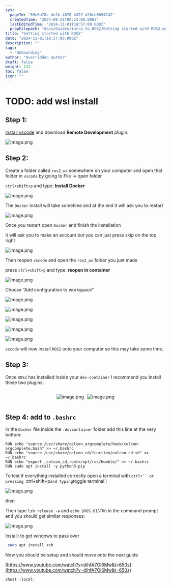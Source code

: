 ```yaml
---
sys:
  pageId: "89e0a78c-4e2b-4070-b327-d28cb0694742"
  createdTime: "2024-08-21T00:24:00.000Z"
  lastEditedTime: "2024-11-01T18:57:00.000Z"
  propFilepath: "docs/Guides/intro_to_ROS2/Getting started with ROS2.md"
title: "Getting started with ROS2"
date: "2024-11-01T18:57:00.000Z"
description: ""
tags:
  - "Onboarding"
author: "Overridden author"
draft: false
weight: 141
toc: false
icon: ""
---
```


# TODO: add wsl install

## Step 1:

[Install vscode](https://code.visualstudio.com/download) and download **Remote Development** plugin:

![image.png](https://prod-files-secure.s3.us-west-2.amazonaws.com/d518164a-d88e-44d1-a4ee-3adb3bd8bce0/efb52993-1881-4a40-b95e-6f020334f022/image.png?X-Amz-Algorithm=AWS4-HMAC-SHA256&X-Amz-Content-Sha256=UNSIGNED-PAYLOAD&X-Amz-Credential=ASIAZI2LB466WVKWGAKY%2F20250328%2Fus-west-2%2Fs3%2Faws4_request&X-Amz-Date=20250328T100845Z&X-Amz-Expires=3600&X-Amz-Security-Token=IQoJb3JpZ2luX2VjEPL%2F%2F%2F%2F%2F%2F%2F%2F%2F%2FwEaCXVzLXdlc3QtMiJHMEUCIAr2QUrx6B7nBPJMNHPfW0Db%2FOiwt6tJPuZbdwWZE4KeAiEA8f%2Bcz92libzp7y19amGtRkcNDQkHdT0RUaHztHjqBj4q%2FwMIWxAAGgw2Mzc0MjMxODM4MDUiDOKa3THRl4TLpmFtjyrcA8%2Fyil9kbpsA7ADS%2FcpWDMLnhmZtF70PC27Khsx8m2F8aO0CVaLkui%2FUriDkciAatS3S6C7tbxYUD1Fhm1S5NP6eXT89f07ZXs6cubsIg3EoXBZnyUyIze6jLKKalefh7v7C5sfuZYtNRz5d9aKPgeXTKXfEjUn%2BfZOiafHeEVfyuGo8b2YWdqSczGB%2FvCLroS9fP4tCyuoU%2FFfr0lC43IfJuxziGm%2F68T3FX85wa%2B6BTgT6cpwWadeywZXWtce3f03vicLBOJg1D89T5R%2BJE1dJs2FjIXkumL%2BwhXtg7RVLvpfw0%2BEhn%2Fi%2Fxb13Vd4tlmghf%2BrSYu%2BX7eUOfKbNDnZ3ZqmfzvZVmxRnlcXfveX%2FSzI07VVyJcAOXjEdrtMfZMYoVWa2hojca%2F9qVNq1t6uXNJkA52YHcXcND%2BpQeR0FVqFG88f66lW86fyarx7uaktFEB9Rex4RghYFQAwzPI07qJjg9sdfR%2FGGo9%2BCwcNK0x3%2FQNAHqtAFDt1KD%2BoRVAA2Bx%2F5sGzfrrS%2BLLml0RN3WlikjUkzxAVsL3iVRoGFRGDZbX1gixe%2F%2BHb%2FZ5sZKFMLqMVd55YEEVCCLnFcGA2pGxcn1yoV6lbDv94gx%2BUK%2B5gGx9uwC6DNy5iCMIrcmb8GOqUBiVflaMoLtv959jujgOdfkz2q7yb4bGoJVxysKYCby1sjxmK9x0d2LIlxPnrzswSn5pCKEnoIruVsUTbsTM5n0TCOH8yKvuG1qBPkaTwfK1MQgDv%2BlSxo1P01PyOgjG8LBuitEXhnpDzOzlQFfPDuFBA1yRSI%2BXJoroVvegPcyLyuYFJOQxglQJJkJKNZOsOYgvCcHKkVHNkognpqFuR9%2FKWO%2B%2FWF&X-Amz-Signature=773231101b491edc2292e600708285b7dc679b9eac440d9b3d35c6f13c8894dd&X-Amz-SignedHeaders=host&x-id=GetObject)

## Step 2:

Create a folder called `ros2_ws` somewhere on your computer and open that folder in `vscode` by going to File → open folder 

`ctrl+shift+p` and type: **Install Docker**

![image.png](https://prod-files-secure.s3.us-west-2.amazonaws.com/d518164a-d88e-44d1-a4ee-3adb3bd8bce0/2269dc0e-1cd5-47ff-bceb-c04ad9b2eab0/image.png?X-Amz-Algorithm=AWS4-HMAC-SHA256&X-Amz-Content-Sha256=UNSIGNED-PAYLOAD&X-Amz-Credential=ASIAZI2LB466WVKWGAKY%2F20250328%2Fus-west-2%2Fs3%2Faws4_request&X-Amz-Date=20250328T100845Z&X-Amz-Expires=3600&X-Amz-Security-Token=IQoJb3JpZ2luX2VjEPL%2F%2F%2F%2F%2F%2F%2F%2F%2F%2FwEaCXVzLXdlc3QtMiJHMEUCIAr2QUrx6B7nBPJMNHPfW0Db%2FOiwt6tJPuZbdwWZE4KeAiEA8f%2Bcz92libzp7y19amGtRkcNDQkHdT0RUaHztHjqBj4q%2FwMIWxAAGgw2Mzc0MjMxODM4MDUiDOKa3THRl4TLpmFtjyrcA8%2Fyil9kbpsA7ADS%2FcpWDMLnhmZtF70PC27Khsx8m2F8aO0CVaLkui%2FUriDkciAatS3S6C7tbxYUD1Fhm1S5NP6eXT89f07ZXs6cubsIg3EoXBZnyUyIze6jLKKalefh7v7C5sfuZYtNRz5d9aKPgeXTKXfEjUn%2BfZOiafHeEVfyuGo8b2YWdqSczGB%2FvCLroS9fP4tCyuoU%2FFfr0lC43IfJuxziGm%2F68T3FX85wa%2B6BTgT6cpwWadeywZXWtce3f03vicLBOJg1D89T5R%2BJE1dJs2FjIXkumL%2BwhXtg7RVLvpfw0%2BEhn%2Fi%2Fxb13Vd4tlmghf%2BrSYu%2BX7eUOfKbNDnZ3ZqmfzvZVmxRnlcXfveX%2FSzI07VVyJcAOXjEdrtMfZMYoVWa2hojca%2F9qVNq1t6uXNJkA52YHcXcND%2BpQeR0FVqFG88f66lW86fyarx7uaktFEB9Rex4RghYFQAwzPI07qJjg9sdfR%2FGGo9%2BCwcNK0x3%2FQNAHqtAFDt1KD%2BoRVAA2Bx%2F5sGzfrrS%2BLLml0RN3WlikjUkzxAVsL3iVRoGFRGDZbX1gixe%2F%2BHb%2FZ5sZKFMLqMVd55YEEVCCLnFcGA2pGxcn1yoV6lbDv94gx%2BUK%2B5gGx9uwC6DNy5iCMIrcmb8GOqUBiVflaMoLtv959jujgOdfkz2q7yb4bGoJVxysKYCby1sjxmK9x0d2LIlxPnrzswSn5pCKEnoIruVsUTbsTM5n0TCOH8yKvuG1qBPkaTwfK1MQgDv%2BlSxo1P01PyOgjG8LBuitEXhnpDzOzlQFfPDuFBA1yRSI%2BXJoroVvegPcyLyuYFJOQxglQJJkJKNZOsOYgvCcHKkVHNkognpqFuR9%2FKWO%2B%2FWF&X-Amz-Signature=82977998b091ca1739ec7a53523d506fa67d738e185dade77eee539bc503daad&X-Amz-SignedHeaders=host&x-id=GetObject)

The `Docker` install will take sometime and at the end it will ask you to restart

![image.png](https://prod-files-secure.s3.us-west-2.amazonaws.com/d518164a-d88e-44d1-a4ee-3adb3bd8bce0/ed233f78-be33-4b1f-b89c-9c346c0e961e/image.png?X-Amz-Algorithm=AWS4-HMAC-SHA256&X-Amz-Content-Sha256=UNSIGNED-PAYLOAD&X-Amz-Credential=ASIAZI2LB466WVKWGAKY%2F20250328%2Fus-west-2%2Fs3%2Faws4_request&X-Amz-Date=20250328T100845Z&X-Amz-Expires=3600&X-Amz-Security-Token=IQoJb3JpZ2luX2VjEPL%2F%2F%2F%2F%2F%2F%2F%2F%2F%2FwEaCXVzLXdlc3QtMiJHMEUCIAr2QUrx6B7nBPJMNHPfW0Db%2FOiwt6tJPuZbdwWZE4KeAiEA8f%2Bcz92libzp7y19amGtRkcNDQkHdT0RUaHztHjqBj4q%2FwMIWxAAGgw2Mzc0MjMxODM4MDUiDOKa3THRl4TLpmFtjyrcA8%2Fyil9kbpsA7ADS%2FcpWDMLnhmZtF70PC27Khsx8m2F8aO0CVaLkui%2FUriDkciAatS3S6C7tbxYUD1Fhm1S5NP6eXT89f07ZXs6cubsIg3EoXBZnyUyIze6jLKKalefh7v7C5sfuZYtNRz5d9aKPgeXTKXfEjUn%2BfZOiafHeEVfyuGo8b2YWdqSczGB%2FvCLroS9fP4tCyuoU%2FFfr0lC43IfJuxziGm%2F68T3FX85wa%2B6BTgT6cpwWadeywZXWtce3f03vicLBOJg1D89T5R%2BJE1dJs2FjIXkumL%2BwhXtg7RVLvpfw0%2BEhn%2Fi%2Fxb13Vd4tlmghf%2BrSYu%2BX7eUOfKbNDnZ3ZqmfzvZVmxRnlcXfveX%2FSzI07VVyJcAOXjEdrtMfZMYoVWa2hojca%2F9qVNq1t6uXNJkA52YHcXcND%2BpQeR0FVqFG88f66lW86fyarx7uaktFEB9Rex4RghYFQAwzPI07qJjg9sdfR%2FGGo9%2BCwcNK0x3%2FQNAHqtAFDt1KD%2BoRVAA2Bx%2F5sGzfrrS%2BLLml0RN3WlikjUkzxAVsL3iVRoGFRGDZbX1gixe%2F%2BHb%2FZ5sZKFMLqMVd55YEEVCCLnFcGA2pGxcn1yoV6lbDv94gx%2BUK%2B5gGx9uwC6DNy5iCMIrcmb8GOqUBiVflaMoLtv959jujgOdfkz2q7yb4bGoJVxysKYCby1sjxmK9x0d2LIlxPnrzswSn5pCKEnoIruVsUTbsTM5n0TCOH8yKvuG1qBPkaTwfK1MQgDv%2BlSxo1P01PyOgjG8LBuitEXhnpDzOzlQFfPDuFBA1yRSI%2BXJoroVvegPcyLyuYFJOQxglQJJkJKNZOsOYgvCcHKkVHNkognpqFuR9%2FKWO%2B%2FWF&X-Amz-Signature=6ea971b016dbe47381b02313f8a66d015249c9729607e3ba8c2960c3eac0f495&X-Amz-SignedHeaders=host&x-id=GetObject)

Once you restart open `Docker` and finish the installation

It will ask you to make an account but you can just press skip on the top right

![image.png](https://prod-files-secure.s3.us-west-2.amazonaws.com/d518164a-d88e-44d1-a4ee-3adb3bd8bce0/21010ad9-1659-4fd9-9f59-9932a09b2a3d/image.png?X-Amz-Algorithm=AWS4-HMAC-SHA256&X-Amz-Content-Sha256=UNSIGNED-PAYLOAD&X-Amz-Credential=ASIAZI2LB466WVKWGAKY%2F20250328%2Fus-west-2%2Fs3%2Faws4_request&X-Amz-Date=20250328T100845Z&X-Amz-Expires=3600&X-Amz-Security-Token=IQoJb3JpZ2luX2VjEPL%2F%2F%2F%2F%2F%2F%2F%2F%2F%2FwEaCXVzLXdlc3QtMiJHMEUCIAr2QUrx6B7nBPJMNHPfW0Db%2FOiwt6tJPuZbdwWZE4KeAiEA8f%2Bcz92libzp7y19amGtRkcNDQkHdT0RUaHztHjqBj4q%2FwMIWxAAGgw2Mzc0MjMxODM4MDUiDOKa3THRl4TLpmFtjyrcA8%2Fyil9kbpsA7ADS%2FcpWDMLnhmZtF70PC27Khsx8m2F8aO0CVaLkui%2FUriDkciAatS3S6C7tbxYUD1Fhm1S5NP6eXT89f07ZXs6cubsIg3EoXBZnyUyIze6jLKKalefh7v7C5sfuZYtNRz5d9aKPgeXTKXfEjUn%2BfZOiafHeEVfyuGo8b2YWdqSczGB%2FvCLroS9fP4tCyuoU%2FFfr0lC43IfJuxziGm%2F68T3FX85wa%2B6BTgT6cpwWadeywZXWtce3f03vicLBOJg1D89T5R%2BJE1dJs2FjIXkumL%2BwhXtg7RVLvpfw0%2BEhn%2Fi%2Fxb13Vd4tlmghf%2BrSYu%2BX7eUOfKbNDnZ3ZqmfzvZVmxRnlcXfveX%2FSzI07VVyJcAOXjEdrtMfZMYoVWa2hojca%2F9qVNq1t6uXNJkA52YHcXcND%2BpQeR0FVqFG88f66lW86fyarx7uaktFEB9Rex4RghYFQAwzPI07qJjg9sdfR%2FGGo9%2BCwcNK0x3%2FQNAHqtAFDt1KD%2BoRVAA2Bx%2F5sGzfrrS%2BLLml0RN3WlikjUkzxAVsL3iVRoGFRGDZbX1gixe%2F%2BHb%2FZ5sZKFMLqMVd55YEEVCCLnFcGA2pGxcn1yoV6lbDv94gx%2BUK%2B5gGx9uwC6DNy5iCMIrcmb8GOqUBiVflaMoLtv959jujgOdfkz2q7yb4bGoJVxysKYCby1sjxmK9x0d2LIlxPnrzswSn5pCKEnoIruVsUTbsTM5n0TCOH8yKvuG1qBPkaTwfK1MQgDv%2BlSxo1P01PyOgjG8LBuitEXhnpDzOzlQFfPDuFBA1yRSI%2BXJoroVvegPcyLyuYFJOQxglQJJkJKNZOsOYgvCcHKkVHNkognpqFuR9%2FKWO%2B%2FWF&X-Amz-Signature=93fe8f4b154ad8e065fdb6df09467b6f55bc1245e27f70de979d6a3d778417a7&X-Amz-SignedHeaders=host&x-id=GetObject)

Then reopen `vscode` and open the `ros2_ws` folder you just made

press `ctrl+shift+p` and type: **reopen in container**

![image.png](https://prod-files-secure.s3.us-west-2.amazonaws.com/d518164a-d88e-44d1-a4ee-3adb3bd8bce0/4e93b8c2-41ad-488c-8095-c74205196118/image.png?X-Amz-Algorithm=AWS4-HMAC-SHA256&X-Amz-Content-Sha256=UNSIGNED-PAYLOAD&X-Amz-Credential=ASIAZI2LB466WVKWGAKY%2F20250328%2Fus-west-2%2Fs3%2Faws4_request&X-Amz-Date=20250328T100845Z&X-Amz-Expires=3600&X-Amz-Security-Token=IQoJb3JpZ2luX2VjEPL%2F%2F%2F%2F%2F%2F%2F%2F%2F%2FwEaCXVzLXdlc3QtMiJHMEUCIAr2QUrx6B7nBPJMNHPfW0Db%2FOiwt6tJPuZbdwWZE4KeAiEA8f%2Bcz92libzp7y19amGtRkcNDQkHdT0RUaHztHjqBj4q%2FwMIWxAAGgw2Mzc0MjMxODM4MDUiDOKa3THRl4TLpmFtjyrcA8%2Fyil9kbpsA7ADS%2FcpWDMLnhmZtF70PC27Khsx8m2F8aO0CVaLkui%2FUriDkciAatS3S6C7tbxYUD1Fhm1S5NP6eXT89f07ZXs6cubsIg3EoXBZnyUyIze6jLKKalefh7v7C5sfuZYtNRz5d9aKPgeXTKXfEjUn%2BfZOiafHeEVfyuGo8b2YWdqSczGB%2FvCLroS9fP4tCyuoU%2FFfr0lC43IfJuxziGm%2F68T3FX85wa%2B6BTgT6cpwWadeywZXWtce3f03vicLBOJg1D89T5R%2BJE1dJs2FjIXkumL%2BwhXtg7RVLvpfw0%2BEhn%2Fi%2Fxb13Vd4tlmghf%2BrSYu%2BX7eUOfKbNDnZ3ZqmfzvZVmxRnlcXfveX%2FSzI07VVyJcAOXjEdrtMfZMYoVWa2hojca%2F9qVNq1t6uXNJkA52YHcXcND%2BpQeR0FVqFG88f66lW86fyarx7uaktFEB9Rex4RghYFQAwzPI07qJjg9sdfR%2FGGo9%2BCwcNK0x3%2FQNAHqtAFDt1KD%2BoRVAA2Bx%2F5sGzfrrS%2BLLml0RN3WlikjUkzxAVsL3iVRoGFRGDZbX1gixe%2F%2BHb%2FZ5sZKFMLqMVd55YEEVCCLnFcGA2pGxcn1yoV6lbDv94gx%2BUK%2B5gGx9uwC6DNy5iCMIrcmb8GOqUBiVflaMoLtv959jujgOdfkz2q7yb4bGoJVxysKYCby1sjxmK9x0d2LIlxPnrzswSn5pCKEnoIruVsUTbsTM5n0TCOH8yKvuG1qBPkaTwfK1MQgDv%2BlSxo1P01PyOgjG8LBuitEXhnpDzOzlQFfPDuFBA1yRSI%2BXJoroVvegPcyLyuYFJOQxglQJJkJKNZOsOYgvCcHKkVHNkognpqFuR9%2FKWO%2B%2FWF&X-Amz-Signature=33c214a337a79a30edd4289693d96eb4b82a49b6259b0909cd8f251278116a35&X-Amz-SignedHeaders=host&x-id=GetObject)

Choose “Add configuration to workspace”

![image.png](https://prod-files-secure.s3.us-west-2.amazonaws.com/d518164a-d88e-44d1-a4ee-3adb3bd8bce0/9560b282-5060-4989-ba37-97e7b2c22476/image.png?X-Amz-Algorithm=AWS4-HMAC-SHA256&X-Amz-Content-Sha256=UNSIGNED-PAYLOAD&X-Amz-Credential=ASIAZI2LB466WVKWGAKY%2F20250328%2Fus-west-2%2Fs3%2Faws4_request&X-Amz-Date=20250328T100845Z&X-Amz-Expires=3600&X-Amz-Security-Token=IQoJb3JpZ2luX2VjEPL%2F%2F%2F%2F%2F%2F%2F%2F%2F%2FwEaCXVzLXdlc3QtMiJHMEUCIAr2QUrx6B7nBPJMNHPfW0Db%2FOiwt6tJPuZbdwWZE4KeAiEA8f%2Bcz92libzp7y19amGtRkcNDQkHdT0RUaHztHjqBj4q%2FwMIWxAAGgw2Mzc0MjMxODM4MDUiDOKa3THRl4TLpmFtjyrcA8%2Fyil9kbpsA7ADS%2FcpWDMLnhmZtF70PC27Khsx8m2F8aO0CVaLkui%2FUriDkciAatS3S6C7tbxYUD1Fhm1S5NP6eXT89f07ZXs6cubsIg3EoXBZnyUyIze6jLKKalefh7v7C5sfuZYtNRz5d9aKPgeXTKXfEjUn%2BfZOiafHeEVfyuGo8b2YWdqSczGB%2FvCLroS9fP4tCyuoU%2FFfr0lC43IfJuxziGm%2F68T3FX85wa%2B6BTgT6cpwWadeywZXWtce3f03vicLBOJg1D89T5R%2BJE1dJs2FjIXkumL%2BwhXtg7RVLvpfw0%2BEhn%2Fi%2Fxb13Vd4tlmghf%2BrSYu%2BX7eUOfKbNDnZ3ZqmfzvZVmxRnlcXfveX%2FSzI07VVyJcAOXjEdrtMfZMYoVWa2hojca%2F9qVNq1t6uXNJkA52YHcXcND%2BpQeR0FVqFG88f66lW86fyarx7uaktFEB9Rex4RghYFQAwzPI07qJjg9sdfR%2FGGo9%2BCwcNK0x3%2FQNAHqtAFDt1KD%2BoRVAA2Bx%2F5sGzfrrS%2BLLml0RN3WlikjUkzxAVsL3iVRoGFRGDZbX1gixe%2F%2BHb%2FZ5sZKFMLqMVd55YEEVCCLnFcGA2pGxcn1yoV6lbDv94gx%2BUK%2B5gGx9uwC6DNy5iCMIrcmb8GOqUBiVflaMoLtv959jujgOdfkz2q7yb4bGoJVxysKYCby1sjxmK9x0d2LIlxPnrzswSn5pCKEnoIruVsUTbsTM5n0TCOH8yKvuG1qBPkaTwfK1MQgDv%2BlSxo1P01PyOgjG8LBuitEXhnpDzOzlQFfPDuFBA1yRSI%2BXJoroVvegPcyLyuYFJOQxglQJJkJKNZOsOYgvCcHKkVHNkognpqFuR9%2FKWO%2B%2FWF&X-Amz-Signature=da4b9afd1bc6868f803e3aa0558899cdd6670fccca56faacd6eaff148d3f5d5d&X-Amz-SignedHeaders=host&x-id=GetObject)

![image.png](https://prod-files-secure.s3.us-west-2.amazonaws.com/d518164a-d88e-44d1-a4ee-3adb3bd8bce0/2ee63f81-886b-48e8-a553-dc6e5eac99e4/image.png?X-Amz-Algorithm=AWS4-HMAC-SHA256&X-Amz-Content-Sha256=UNSIGNED-PAYLOAD&X-Amz-Credential=ASIAZI2LB466WVKWGAKY%2F20250328%2Fus-west-2%2Fs3%2Faws4_request&X-Amz-Date=20250328T100845Z&X-Amz-Expires=3600&X-Amz-Security-Token=IQoJb3JpZ2luX2VjEPL%2F%2F%2F%2F%2F%2F%2F%2F%2F%2FwEaCXVzLXdlc3QtMiJHMEUCIAr2QUrx6B7nBPJMNHPfW0Db%2FOiwt6tJPuZbdwWZE4KeAiEA8f%2Bcz92libzp7y19amGtRkcNDQkHdT0RUaHztHjqBj4q%2FwMIWxAAGgw2Mzc0MjMxODM4MDUiDOKa3THRl4TLpmFtjyrcA8%2Fyil9kbpsA7ADS%2FcpWDMLnhmZtF70PC27Khsx8m2F8aO0CVaLkui%2FUriDkciAatS3S6C7tbxYUD1Fhm1S5NP6eXT89f07ZXs6cubsIg3EoXBZnyUyIze6jLKKalefh7v7C5sfuZYtNRz5d9aKPgeXTKXfEjUn%2BfZOiafHeEVfyuGo8b2YWdqSczGB%2FvCLroS9fP4tCyuoU%2FFfr0lC43IfJuxziGm%2F68T3FX85wa%2B6BTgT6cpwWadeywZXWtce3f03vicLBOJg1D89T5R%2BJE1dJs2FjIXkumL%2BwhXtg7RVLvpfw0%2BEhn%2Fi%2Fxb13Vd4tlmghf%2BrSYu%2BX7eUOfKbNDnZ3ZqmfzvZVmxRnlcXfveX%2FSzI07VVyJcAOXjEdrtMfZMYoVWa2hojca%2F9qVNq1t6uXNJkA52YHcXcND%2BpQeR0FVqFG88f66lW86fyarx7uaktFEB9Rex4RghYFQAwzPI07qJjg9sdfR%2FGGo9%2BCwcNK0x3%2FQNAHqtAFDt1KD%2BoRVAA2Bx%2F5sGzfrrS%2BLLml0RN3WlikjUkzxAVsL3iVRoGFRGDZbX1gixe%2F%2BHb%2FZ5sZKFMLqMVd55YEEVCCLnFcGA2pGxcn1yoV6lbDv94gx%2BUK%2B5gGx9uwC6DNy5iCMIrcmb8GOqUBiVflaMoLtv959jujgOdfkz2q7yb4bGoJVxysKYCby1sjxmK9x0d2LIlxPnrzswSn5pCKEnoIruVsUTbsTM5n0TCOH8yKvuG1qBPkaTwfK1MQgDv%2BlSxo1P01PyOgjG8LBuitEXhnpDzOzlQFfPDuFBA1yRSI%2BXJoroVvegPcyLyuYFJOQxglQJJkJKNZOsOYgvCcHKkVHNkognpqFuR9%2FKWO%2B%2FWF&X-Amz-Signature=c717d6ebfad50322f50b2adc33a8c0d35ce424c766131f270b077957750ce258&X-Amz-SignedHeaders=host&x-id=GetObject)

![image.png](https://prod-files-secure.s3.us-west-2.amazonaws.com/d518164a-d88e-44d1-a4ee-3adb3bd8bce0/ae1580b2-b048-407e-aed9-b584224a7a04/image.png?X-Amz-Algorithm=AWS4-HMAC-SHA256&X-Amz-Content-Sha256=UNSIGNED-PAYLOAD&X-Amz-Credential=ASIAZI2LB466WVKWGAKY%2F20250328%2Fus-west-2%2Fs3%2Faws4_request&X-Amz-Date=20250328T100845Z&X-Amz-Expires=3600&X-Amz-Security-Token=IQoJb3JpZ2luX2VjEPL%2F%2F%2F%2F%2F%2F%2F%2F%2F%2FwEaCXVzLXdlc3QtMiJHMEUCIAr2QUrx6B7nBPJMNHPfW0Db%2FOiwt6tJPuZbdwWZE4KeAiEA8f%2Bcz92libzp7y19amGtRkcNDQkHdT0RUaHztHjqBj4q%2FwMIWxAAGgw2Mzc0MjMxODM4MDUiDOKa3THRl4TLpmFtjyrcA8%2Fyil9kbpsA7ADS%2FcpWDMLnhmZtF70PC27Khsx8m2F8aO0CVaLkui%2FUriDkciAatS3S6C7tbxYUD1Fhm1S5NP6eXT89f07ZXs6cubsIg3EoXBZnyUyIze6jLKKalefh7v7C5sfuZYtNRz5d9aKPgeXTKXfEjUn%2BfZOiafHeEVfyuGo8b2YWdqSczGB%2FvCLroS9fP4tCyuoU%2FFfr0lC43IfJuxziGm%2F68T3FX85wa%2B6BTgT6cpwWadeywZXWtce3f03vicLBOJg1D89T5R%2BJE1dJs2FjIXkumL%2BwhXtg7RVLvpfw0%2BEhn%2Fi%2Fxb13Vd4tlmghf%2BrSYu%2BX7eUOfKbNDnZ3ZqmfzvZVmxRnlcXfveX%2FSzI07VVyJcAOXjEdrtMfZMYoVWa2hojca%2F9qVNq1t6uXNJkA52YHcXcND%2BpQeR0FVqFG88f66lW86fyarx7uaktFEB9Rex4RghYFQAwzPI07qJjg9sdfR%2FGGo9%2BCwcNK0x3%2FQNAHqtAFDt1KD%2BoRVAA2Bx%2F5sGzfrrS%2BLLml0RN3WlikjUkzxAVsL3iVRoGFRGDZbX1gixe%2F%2BHb%2FZ5sZKFMLqMVd55YEEVCCLnFcGA2pGxcn1yoV6lbDv94gx%2BUK%2B5gGx9uwC6DNy5iCMIrcmb8GOqUBiVflaMoLtv959jujgOdfkz2q7yb4bGoJVxysKYCby1sjxmK9x0d2LIlxPnrzswSn5pCKEnoIruVsUTbsTM5n0TCOH8yKvuG1qBPkaTwfK1MQgDv%2BlSxo1P01PyOgjG8LBuitEXhnpDzOzlQFfPDuFBA1yRSI%2BXJoroVvegPcyLyuYFJOQxglQJJkJKNZOsOYgvCcHKkVHNkognpqFuR9%2FKWO%2B%2FWF&X-Amz-Signature=3ee276d70165f27c7d1c69c69f242a1e99c96cf1e70453398ca57169725e30f9&X-Amz-SignedHeaders=host&x-id=GetObject)

![image.png](https://prod-files-secure.s3.us-west-2.amazonaws.com/d518164a-d88e-44d1-a4ee-3adb3bd8bce0/53255b28-f75e-430f-b9e3-c0ac8577e42b/image.png?X-Amz-Algorithm=AWS4-HMAC-SHA256&X-Amz-Content-Sha256=UNSIGNED-PAYLOAD&X-Amz-Credential=ASIAZI2LB466WVKWGAKY%2F20250328%2Fus-west-2%2Fs3%2Faws4_request&X-Amz-Date=20250328T100845Z&X-Amz-Expires=3600&X-Amz-Security-Token=IQoJb3JpZ2luX2VjEPL%2F%2F%2F%2F%2F%2F%2F%2F%2F%2FwEaCXVzLXdlc3QtMiJHMEUCIAr2QUrx6B7nBPJMNHPfW0Db%2FOiwt6tJPuZbdwWZE4KeAiEA8f%2Bcz92libzp7y19amGtRkcNDQkHdT0RUaHztHjqBj4q%2FwMIWxAAGgw2Mzc0MjMxODM4MDUiDOKa3THRl4TLpmFtjyrcA8%2Fyil9kbpsA7ADS%2FcpWDMLnhmZtF70PC27Khsx8m2F8aO0CVaLkui%2FUriDkciAatS3S6C7tbxYUD1Fhm1S5NP6eXT89f07ZXs6cubsIg3EoXBZnyUyIze6jLKKalefh7v7C5sfuZYtNRz5d9aKPgeXTKXfEjUn%2BfZOiafHeEVfyuGo8b2YWdqSczGB%2FvCLroS9fP4tCyuoU%2FFfr0lC43IfJuxziGm%2F68T3FX85wa%2B6BTgT6cpwWadeywZXWtce3f03vicLBOJg1D89T5R%2BJE1dJs2FjIXkumL%2BwhXtg7RVLvpfw0%2BEhn%2Fi%2Fxb13Vd4tlmghf%2BrSYu%2BX7eUOfKbNDnZ3ZqmfzvZVmxRnlcXfveX%2FSzI07VVyJcAOXjEdrtMfZMYoVWa2hojca%2F9qVNq1t6uXNJkA52YHcXcND%2BpQeR0FVqFG88f66lW86fyarx7uaktFEB9Rex4RghYFQAwzPI07qJjg9sdfR%2FGGo9%2BCwcNK0x3%2FQNAHqtAFDt1KD%2BoRVAA2Bx%2F5sGzfrrS%2BLLml0RN3WlikjUkzxAVsL3iVRoGFRGDZbX1gixe%2F%2BHb%2FZ5sZKFMLqMVd55YEEVCCLnFcGA2pGxcn1yoV6lbDv94gx%2BUK%2B5gGx9uwC6DNy5iCMIrcmb8GOqUBiVflaMoLtv959jujgOdfkz2q7yb4bGoJVxysKYCby1sjxmK9x0d2LIlxPnrzswSn5pCKEnoIruVsUTbsTM5n0TCOH8yKvuG1qBPkaTwfK1MQgDv%2BlSxo1P01PyOgjG8LBuitEXhnpDzOzlQFfPDuFBA1yRSI%2BXJoroVvegPcyLyuYFJOQxglQJJkJKNZOsOYgvCcHKkVHNkognpqFuR9%2FKWO%2B%2FWF&X-Amz-Signature=52c7676dfbc59ecb8072a20685985e9720a9ecf51d2c34fd9fe57aa03605f100&X-Amz-SignedHeaders=host&x-id=GetObject)

![image.png](https://prod-files-secure.s3.us-west-2.amazonaws.com/d518164a-d88e-44d1-a4ee-3adb3bd8bce0/7c562767-5af9-4ffb-97d1-327bcdf4ee00/image.png?X-Amz-Algorithm=AWS4-HMAC-SHA256&X-Amz-Content-Sha256=UNSIGNED-PAYLOAD&X-Amz-Credential=ASIAZI2LB466WVKWGAKY%2F20250328%2Fus-west-2%2Fs3%2Faws4_request&X-Amz-Date=20250328T100845Z&X-Amz-Expires=3600&X-Amz-Security-Token=IQoJb3JpZ2luX2VjEPL%2F%2F%2F%2F%2F%2F%2F%2F%2F%2FwEaCXVzLXdlc3QtMiJHMEUCIAr2QUrx6B7nBPJMNHPfW0Db%2FOiwt6tJPuZbdwWZE4KeAiEA8f%2Bcz92libzp7y19amGtRkcNDQkHdT0RUaHztHjqBj4q%2FwMIWxAAGgw2Mzc0MjMxODM4MDUiDOKa3THRl4TLpmFtjyrcA8%2Fyil9kbpsA7ADS%2FcpWDMLnhmZtF70PC27Khsx8m2F8aO0CVaLkui%2FUriDkciAatS3S6C7tbxYUD1Fhm1S5NP6eXT89f07ZXs6cubsIg3EoXBZnyUyIze6jLKKalefh7v7C5sfuZYtNRz5d9aKPgeXTKXfEjUn%2BfZOiafHeEVfyuGo8b2YWdqSczGB%2FvCLroS9fP4tCyuoU%2FFfr0lC43IfJuxziGm%2F68T3FX85wa%2B6BTgT6cpwWadeywZXWtce3f03vicLBOJg1D89T5R%2BJE1dJs2FjIXkumL%2BwhXtg7RVLvpfw0%2BEhn%2Fi%2Fxb13Vd4tlmghf%2BrSYu%2BX7eUOfKbNDnZ3ZqmfzvZVmxRnlcXfveX%2FSzI07VVyJcAOXjEdrtMfZMYoVWa2hojca%2F9qVNq1t6uXNJkA52YHcXcND%2BpQeR0FVqFG88f66lW86fyarx7uaktFEB9Rex4RghYFQAwzPI07qJjg9sdfR%2FGGo9%2BCwcNK0x3%2FQNAHqtAFDt1KD%2BoRVAA2Bx%2F5sGzfrrS%2BLLml0RN3WlikjUkzxAVsL3iVRoGFRGDZbX1gixe%2F%2BHb%2FZ5sZKFMLqMVd55YEEVCCLnFcGA2pGxcn1yoV6lbDv94gx%2BUK%2B5gGx9uwC6DNy5iCMIrcmb8GOqUBiVflaMoLtv959jujgOdfkz2q7yb4bGoJVxysKYCby1sjxmK9x0d2LIlxPnrzswSn5pCKEnoIruVsUTbsTM5n0TCOH8yKvuG1qBPkaTwfK1MQgDv%2BlSxo1P01PyOgjG8LBuitEXhnpDzOzlQFfPDuFBA1yRSI%2BXJoroVvegPcyLyuYFJOQxglQJJkJKNZOsOYgvCcHKkVHNkognpqFuR9%2FKWO%2B%2FWF&X-Amz-Signature=47e7492e51e60c567f8d668c2768e10a55bdc4dfe0ad828514a4a3590c7ab284&X-Amz-SignedHeaders=host&x-id=GetObject)

`vscode` will now install `ROS2` onto your computer so this may take some time.

## Step 3:

Once `ROS2` has installed inside your `dev-container` I recommend you install these two plugins:

<div style="display: flex;flex-direction: row; column-gap:10px; max-width: 630px;justify-content: center;">
<div>

![image.png](https://prod-files-secure.s3.us-west-2.amazonaws.com/d518164a-d88e-44d1-a4ee-3adb3bd8bce0/3fc3d550-5a54-4ba1-ba6b-faa01cdb7369/image.png?X-Amz-Algorithm=AWS4-HMAC-SHA256&X-Amz-Content-Sha256=UNSIGNED-PAYLOAD&X-Amz-Credential=ASIAZI2LB46623FPDF2X%2F20250328%2Fus-west-2%2Fs3%2Faws4_request&X-Amz-Date=20250328T100847Z&X-Amz-Expires=3600&X-Amz-Security-Token=IQoJb3JpZ2luX2VjEPL%2F%2F%2F%2F%2F%2F%2F%2F%2F%2FwEaCXVzLXdlc3QtMiJHMEUCIFqWyB5PJxgRNmS%2FqZRdFsRc5n6HNAHB6%2FGunA8IgC6sAiEAuB2UAQv9U%2BuBYVjsus8SJN2v8nnOjfzDghxeLPP5Nb8q%2FwMIWxAAGgw2Mzc0MjMxODM4MDUiDNnr1ZFDVz7dnwXaoyrcA9zG0KkHExBxjovA3WgaOM2UJU%2B0iSl6Onop2iwv%2BK1iE%2F7MhbY7GHT%2Bo8VnFJslaemUWFSP%2BbAzZvyq1fKESCJZcmX5qxDTKxEndE2kWgskTdanYrXnBI%2BciBMjXuHD6CRvhnt6NPloegXb7EAzO5X0BJalhWbBdALWEeEp%2FsJ45po6fVpWEUdw34ZoY8cnlhjE%2FEDnw%2BQbltMZR9Kzi%2FI0JdiL8hQTVYjrI80EYip7uA1yOWSC4OSBKBONVQht3OrrCHn3hd92jb5PmNh%2FUxq9cz4wNgbUGyaqmwKeidVqJZnxopZcwfl1bES3Z0Lm4vvAJoUP0trxfPCr3iPwwFvA%2BO9oL3WO7wobRt4Z3hQgcmUwLVdR2EGptk0AwuANmya%2Fr48C9WjIKf1P0ycs7DWaYy7ydM0ayT%2BxT22TN2PeldhoixroFAUiqngEoqy9o9pZ4aM2j5megKraO0PQtwFFaXgsPn32DiZN9a2ajm5ZQwR0T%2FIVV%2F8wqlbIay2Qaf7U4Ci3uMWNEofV%2Fia3RIQ6DHX%2FtZUFZDVWYURnZW2M%2B5pG2YVEX%2Bux8MEWsY0eaFlCPjRvUHGxc1pg26yiI%2F%2BOHFP0uwqULh7bwX0h3NDgeZfMwwBk3yBg8p%2FDMKvcmb8GOqUBq4qdphgWdt8ee7obrWGBK9%2FKxzb%2FnV5L%2BvBkpHDXg%2FZDuu2ZNakZVhKURQiJQjt%2BCldWEQQsoHpFM08Dj7bXFQ9GiP210oqjfaZSZS8n%2BJ5CCufxyeeIwFa1Z2ssmrsN6q5bzkUX36pp7PtSjO3Bq1F05Vlo1R6Gv1eeRm7xZT51c7k1XsD1CYKjYSNKuHGa4mqF9CDSm%2FYlg%2FUTIbCo4ArrDvNV&X-Amz-Signature=aa54f665514e5eb04dec6f9d31558918bcf8fb745fe10fdb4e248e713909281f&X-Amz-SignedHeaders=host&x-id=GetObject)

</div>
<div>

![image.png](https://prod-files-secure.s3.us-west-2.amazonaws.com/d518164a-d88e-44d1-a4ee-3adb3bd8bce0/d994cc66-13c2-4093-a5a3-f84cf4601a82/image.png?X-Amz-Algorithm=AWS4-HMAC-SHA256&X-Amz-Content-Sha256=UNSIGNED-PAYLOAD&X-Amz-Credential=ASIAZI2LB466T67LOFSW%2F20250328%2Fus-west-2%2Fs3%2Faws4_request&X-Amz-Date=20250328T100848Z&X-Amz-Expires=3600&X-Amz-Security-Token=IQoJb3JpZ2luX2VjEPL%2F%2F%2F%2F%2F%2F%2F%2F%2F%2FwEaCXVzLXdlc3QtMiJGMEQCIGjvMG3LeFcMMkSAtkOTMy52HXyK7LU4CnYAxz%2BWZqaVAiA4xWYGPXDnsl1RTD%2BIZroDjkcCuBbYt%2Ff%2F7eD4jLSL1ir%2FAwhbEAAaDDYzNzQyMzE4MzgwNSIM7YbIm4k9Cn5cAxJVKtwDKhoTvlI%2F%2BPyyQ3TIpZzBrOhR%2FRqPMzJbf8kjsoL6486SsLU7MY7BfVYdVFqS5JMFuBXRbG8ISU%2FD2%2FQB0Y8L8wWXvc1kFEhjS8WSxWOYTEE8onjG5wou%2BhFXPxzeAGvELLxhFqgZLg0hZs%2Bn%2F5qe%2BuZVov8BabkKEGp55Bbn%2FC3BQv%2FUVHMACsoFBAALxD00LOhYWkrnW%2FrQGJu4InEv3Lawyc%2BVDAjLf%2ByHEoJNmjyLMiG4V8uSHrhYeiyAr9FAYqCX4izA56u8YPn6jplDHu%2F%2BfprkkrNVE%2Fm%2F6MYptmB%2BvMoNEuvY5xhmEJecKKu70rGURIyqx0TayYqfI%2FjnqdEjihSfXYtVciXPxL9WiMZvPYwG5rnw0H7O17iomUdIaOZ74QpkS2BQz%2FnI3IcrVrUDNBBTHzddan1CRFABCb9NWelc91SBJy7%2BmgkmB5boeXBk229p%2BzPeU2Hn3jJUxS9MITBNAbLmygY0MXgZrIu%2B0KCBWZrmcN%2FbA%2BGcGofWeIHx7NyXdWE2DQ7RFTnhqCuOh1geCAhCKopM32odjgWG5exwOb02nslTTCxX7HofscBsItRmu%2BaEXDOpAz3lrZZwg%2Flim8gVg2FM4AegWPP50puIs9%2BYTrgKvV8w49uZvwY6pgFLrYGvpZ7szEY2w8lPIaODBnSSTEU2n3SYyZlR%2Bv0d1x0now3vi5dCLoW1wET%2FBiREsURENPReTymW2kFgIZ70tRgR1JcrmJVQdWwI1C9txZoEA22LlIfMV2fojoayTCfAMIAyEc5TeUDHSXpqfcAwha0x0zzAwYTlRLrHYYKO89ZcUQmE4%2B2RFFFTumWGf5wbpc%2Fh30vAoo8iDLogpKUObOZNenCb&X-Amz-Signature=ace00c663589e5c18640a238158ef4779836a0b41cffe616e933b72980ad91bf&X-Amz-SignedHeaders=host&x-id=GetObject)

</div>
</div>

## Step 4: add to `.bashrc`

In the `Docker` file inside the `.devcontainer` folder add this line at the very bottom: 

```docker
RUN echo "source /usr/share/colcon_argcomplete/hook/colcon-argcomplete.bash" >> ~/.bashrc
RUN echo "source /usr/share/colcon_cd/function/colcon_cd.sh" >> ~/.bashrc
RUN echo "export _colcon_cd_root=/opt/ros/humble/" >> ~/.bashrc
RUN sudo apt install -y python3-pip 
```

To test if everything installed correctly open a terminal with `ctrl+`` or pressing `ctrl+shift+p` and typing `toggle terminal`:

![image.png](https://prod-files-secure.s3.us-west-2.amazonaws.com/d518164a-d88e-44d1-a4ee-3adb3bd8bce0/6a4943d8-b04e-4c02-9a58-775f3384d1a5/image.png?X-Amz-Algorithm=AWS4-HMAC-SHA256&X-Amz-Content-Sha256=UNSIGNED-PAYLOAD&X-Amz-Credential=ASIAZI2LB466WVKWGAKY%2F20250328%2Fus-west-2%2Fs3%2Faws4_request&X-Amz-Date=20250328T100845Z&X-Amz-Expires=3600&X-Amz-Security-Token=IQoJb3JpZ2luX2VjEPL%2F%2F%2F%2F%2F%2F%2F%2F%2F%2FwEaCXVzLXdlc3QtMiJHMEUCIAr2QUrx6B7nBPJMNHPfW0Db%2FOiwt6tJPuZbdwWZE4KeAiEA8f%2Bcz92libzp7y19amGtRkcNDQkHdT0RUaHztHjqBj4q%2FwMIWxAAGgw2Mzc0MjMxODM4MDUiDOKa3THRl4TLpmFtjyrcA8%2Fyil9kbpsA7ADS%2FcpWDMLnhmZtF70PC27Khsx8m2F8aO0CVaLkui%2FUriDkciAatS3S6C7tbxYUD1Fhm1S5NP6eXT89f07ZXs6cubsIg3EoXBZnyUyIze6jLKKalefh7v7C5sfuZYtNRz5d9aKPgeXTKXfEjUn%2BfZOiafHeEVfyuGo8b2YWdqSczGB%2FvCLroS9fP4tCyuoU%2FFfr0lC43IfJuxziGm%2F68T3FX85wa%2B6BTgT6cpwWadeywZXWtce3f03vicLBOJg1D89T5R%2BJE1dJs2FjIXkumL%2BwhXtg7RVLvpfw0%2BEhn%2Fi%2Fxb13Vd4tlmghf%2BrSYu%2BX7eUOfKbNDnZ3ZqmfzvZVmxRnlcXfveX%2FSzI07VVyJcAOXjEdrtMfZMYoVWa2hojca%2F9qVNq1t6uXNJkA52YHcXcND%2BpQeR0FVqFG88f66lW86fyarx7uaktFEB9Rex4RghYFQAwzPI07qJjg9sdfR%2FGGo9%2BCwcNK0x3%2FQNAHqtAFDt1KD%2BoRVAA2Bx%2F5sGzfrrS%2BLLml0RN3WlikjUkzxAVsL3iVRoGFRGDZbX1gixe%2F%2BHb%2FZ5sZKFMLqMVd55YEEVCCLnFcGA2pGxcn1yoV6lbDv94gx%2BUK%2B5gGx9uwC6DNy5iCMIrcmb8GOqUBiVflaMoLtv959jujgOdfkz2q7yb4bGoJVxysKYCby1sjxmK9x0d2LIlxPnrzswSn5pCKEnoIruVsUTbsTM5n0TCOH8yKvuG1qBPkaTwfK1MQgDv%2BlSxo1P01PyOgjG8LBuitEXhnpDzOzlQFfPDuFBA1yRSI%2BXJoroVvegPcyLyuYFJOQxglQJJkJKNZOsOYgvCcHKkVHNkognpqFuR9%2FKWO%2B%2FWF&X-Amz-Signature=7a0cb26fbe3b7f4b83d4fd5ef7975c3f9620e26b8b6eb916cbd23548546d22ce&X-Amz-SignedHeaders=host&x-id=GetObject)

then 

Then type `lsb_release -a` and `echo $ROS_DISTRO` in the command prompt and you should get similar responses:

![image.png](https://prod-files-secure.s3.us-west-2.amazonaws.com/d518164a-d88e-44d1-a4ee-3adb3bd8bce0/3e635dec-a805-4e85-8b9e-d000e5b71a4e/image.png?X-Amz-Algorithm=AWS4-HMAC-SHA256&X-Amz-Content-Sha256=UNSIGNED-PAYLOAD&X-Amz-Credential=ASIAZI2LB466WVKWGAKY%2F20250328%2Fus-west-2%2Fs3%2Faws4_request&X-Amz-Date=20250328T100845Z&X-Amz-Expires=3600&X-Amz-Security-Token=IQoJb3JpZ2luX2VjEPL%2F%2F%2F%2F%2F%2F%2F%2F%2F%2FwEaCXVzLXdlc3QtMiJHMEUCIAr2QUrx6B7nBPJMNHPfW0Db%2FOiwt6tJPuZbdwWZE4KeAiEA8f%2Bcz92libzp7y19amGtRkcNDQkHdT0RUaHztHjqBj4q%2FwMIWxAAGgw2Mzc0MjMxODM4MDUiDOKa3THRl4TLpmFtjyrcA8%2Fyil9kbpsA7ADS%2FcpWDMLnhmZtF70PC27Khsx8m2F8aO0CVaLkui%2FUriDkciAatS3S6C7tbxYUD1Fhm1S5NP6eXT89f07ZXs6cubsIg3EoXBZnyUyIze6jLKKalefh7v7C5sfuZYtNRz5d9aKPgeXTKXfEjUn%2BfZOiafHeEVfyuGo8b2YWdqSczGB%2FvCLroS9fP4tCyuoU%2FFfr0lC43IfJuxziGm%2F68T3FX85wa%2B6BTgT6cpwWadeywZXWtce3f03vicLBOJg1D89T5R%2BJE1dJs2FjIXkumL%2BwhXtg7RVLvpfw0%2BEhn%2Fi%2Fxb13Vd4tlmghf%2BrSYu%2BX7eUOfKbNDnZ3ZqmfzvZVmxRnlcXfveX%2FSzI07VVyJcAOXjEdrtMfZMYoVWa2hojca%2F9qVNq1t6uXNJkA52YHcXcND%2BpQeR0FVqFG88f66lW86fyarx7uaktFEB9Rex4RghYFQAwzPI07qJjg9sdfR%2FGGo9%2BCwcNK0x3%2FQNAHqtAFDt1KD%2BoRVAA2Bx%2F5sGzfrrS%2BLLml0RN3WlikjUkzxAVsL3iVRoGFRGDZbX1gixe%2F%2BHb%2FZ5sZKFMLqMVd55YEEVCCLnFcGA2pGxcn1yoV6lbDv94gx%2BUK%2B5gGx9uwC6DNy5iCMIrcmb8GOqUBiVflaMoLtv959jujgOdfkz2q7yb4bGoJVxysKYCby1sjxmK9x0d2LIlxPnrzswSn5pCKEnoIruVsUTbsTM5n0TCOH8yKvuG1qBPkaTwfK1MQgDv%2BlSxo1P01PyOgjG8LBuitEXhnpDzOzlQFfPDuFBA1yRSI%2BXJoroVvegPcyLyuYFJOQxglQJJkJKNZOsOYgvCcHKkVHNkognpqFuR9%2FKWO%2B%2FWF&X-Amz-Signature=43586c9af7fd76ccc0630b8df385baf48423c94c2177c549b426df0d312de4da&X-Amz-SignedHeaders=host&x-id=GetObject)

Install:  to get windows to pass over

```bash
 sudo apt install xcb
```

Now you should be setup and should move onto the next guide 

[https://www.youtube.com/watch?v=dihfA7Ol6Mw&t=650s](https://www.youtube.com/watch?v=dihfA7Ol6Mw&t=650s)

```python
xhost +local:
```
